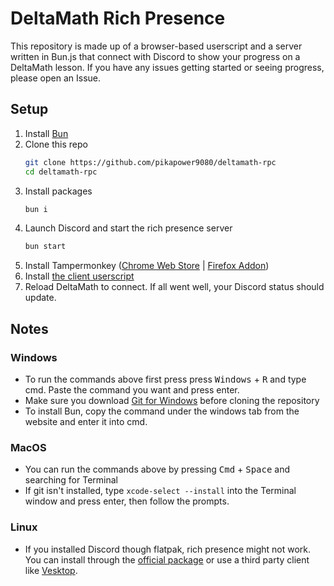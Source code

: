 # DeltaMath Rich Presence

This repository is made up of a browser-based userscript and a server written in Bun.js that connect with Discord to show your progress on a DeltaMath lesson. If you have any issues getting started or seeing progress, please open an Issue.

## Setup

1. Install [Bun](https://bun.sh/)
2. Clone this repo
	```sh
	git clone https://github.com/pikapower9080/deltamath-rpc
	cd deltamath-rpc
	```
3. Install packages
	```sh
	bun i
	```
4. Launch Discord and start the rich presence server
	```sh
	bun start
	```
5. Install Tampermonkey ([Chrome Web Store](https://chromewebstore.google.com/detail/tampermonkey/dhdgffkkebhmkfjojejmpbldmpobfkfo) | [Firefox Addon](https://addons.mozilla.org/en-US/firefox/addon/tampermonkey/))
6. Install [the client userscript](https://raw.githubusercontent.com/pikapower9080/deltamath-rpc/refs/heads/main/userscript.user.js)
7. Reload DeltaMath to connect. If all went well, your Discord status should update.

## Notes

### Windows
- To run the commands above first press press <kbd>Windows</kbd> + <kbd>R</kbd> and type cmd. Paste the command you want and press enter.
- Make sure you download [Git for Windows](https://git-scm.com/downloads/win) before cloning the repository
- To install Bun, copy the command under the windows tab from the website and enter it into cmd.

### MacOS
- You can run the commands above by pressing <kbd>Cmd</kbd> + <kbd>Space</kbd> and searching for Terminal
- If git isn't installed, type `xcode-select --install` into the Terminal window and press enter, then follow the prompts.

### Linux
- If you installed Discord though flatpak, rich presence might not work. You can install through the [official package](https://discord.com/download#:~:text=Download-,Linux,-Download) or use a third party client like [Vesktop](https://github.com/Vencord/Vesktop).
